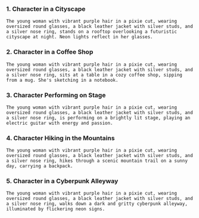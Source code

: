 ### 1. Character in a Cityscape

```
The young woman with vibrant purple hair in a pixie cut, wearing oversized round glasses, a black leather jacket with silver studs, and a silver nose ring, stands on a rooftop overlooking a futuristic cityscape at night. Neon lights reflect in her glasses.
```

### 2. Character in a Coffee Shop

```
The young woman with vibrant purple hair in a pixie cut, wearing oversized round glasses, a black leather jacket with silver studs, and a silver nose ring, sits at a table in a cozy coffee shop, sipping from a mug. She's sketching in a notebook.
```

### 3. Character Performing on Stage

```
The young woman with vibrant purple hair in a pixie cut, wearing oversized round glasses, a black leather jacket with silver studs, and a silver nose ring, is performing on a brightly lit stage, playing an electric guitar with energy and passion.
```

### 4. Character Hiking in the Mountains

```
The young woman with vibrant purple hair in a pixie cut, wearing oversized round glasses, a black leather jacket with silver studs, and a silver nose ring, hikes through a scenic mountain trail on a sunny day, carrying a backpack.
```

### 5. Character in a Cyberpunk Alleyway

```
The young woman with vibrant purple hair in a pixie cut, wearing oversized round glasses, a black leather jacket with silver studs, and a silver nose ring, walks down a dark and gritty cyberpunk alleyway, illuminated by flickering neon signs.
 
